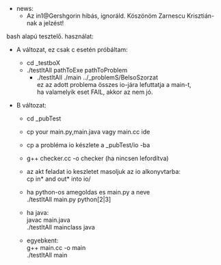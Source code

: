 * news:
  * Az in1@Gershgorin hibás, ignoráld. Köszönöm Zarnescu Krisztián-nak 
  a jelzést!


bash alapú tesztelő.
használat:

* A változat, ez csak c esetén próbáltam:
  * cd _testboX
  * ./testItAll pathToExe pathToProblem
    * ./testItAll ./main ../_problemS/BelsoSzorzat<br>
ez az adott problema összes io-jára lefuttatja a main-t, <br>
ha valamelyik eset FAIL, akkor az nem jó.

* B változat:
  * cd _pubTest
  * cp your main.py,main.java vagy main.cc ide
  * cp a probléma io készlete a _pubTest/io -ba
  * g++ checker.cc -o checker (ha nincsen lefordítva)
  * az akt feladat io keszletet masoljuk az io alkonyvtarba: <br>
     cp in* and out* into io/

  * ha python-os amegoldas es main.py a neve<br>
    ./testItAll main.py python[2|3]

  * ha java:<br>
    javac main.java <br>
    ./testItAll mainclass java
  * egyebkent:<br>
    g++ main.cc -o main<br>
    ./testItAll main

